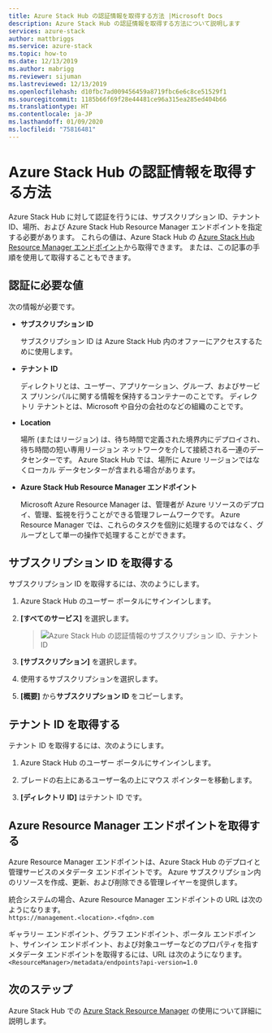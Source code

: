 ```yaml
---
title: Azure Stack Hub の認証情報を取得する方法 |Microsoft Docs
description: Azure Stack Hub の認証情報を取得する方法について説明します
services: azure-stack
author: mattbriggs
ms.service: azure-stack
ms.topic: how-to
ms.date: 12/13/2019
ms.author: mabrigg
ms.reviewer: sijuman
ms.lastreviewed: 12/13/2019
ms.openlocfilehash: d10fbc7ad009456459a8719fbc6e6c8ce51529f1
ms.sourcegitcommit: 1185b66f69f28e44481ce96a315ea285ed404b66
ms.translationtype: HT
ms.contentlocale: ja-JP
ms.lasthandoff: 01/09/2020
ms.locfileid: "75816481"
---
```

# <a name="how-to-get-authentication-information-for-azure-stack-hub"></a>Azure Stack Hub の認証情報を取得する方法

Azure Stack Hub に対して認証を行うには、サブスクリプション ID、テナント ID、場所、および Azure Stack Hub Resource Manager エンドポイントを指定する必要があります。 これらの値は、Azure Stack Hub の [Azure Stack Hub Resource Manager エンドポイント](https://docs.microsoft.com/azure-stack/user/azure-stack-version-profiles-ruby?view=azs-1910#the-azure-stack-hub-resource-manager-endpoint)から取得できます。 または、この記事の手順を使用して取得することもできます。

## <a name="values-needed-to-authenticate"></a>認証に必要な値

次の情報が必要です。

-   **サブスクリプション ID**  

    サブスクリプション ID は Azure Stack Hub 内のオファーにアクセスするために使用します。

-   **テナント ID**

    ディレクトリとは、ユーザー、アプリケーション、グループ、およびサービス プリンシパルに関する情報を保持するコンテナーのことです。 ディレクトリ テナントとは、Microsoft や自分の会社のなどの組織のことです。

-   **Location**

    場所 (またはリージョン) は、待ち時間で定義された境界内にデプロイされ、待ち時間の短い専用リージョン ネットワークを介して接続される一連のデータセンターです。 Azure Stack Hub では、場所に Azure リージョンではなくローカル データセンターが含まれる場合があります。

-   **Azure Stack Hub Resource Manager エンドポイント**

    Microsoft Azure Resource Manager は、管理者が Azure リソースのデプロイ、管理、監視を行うことができる管理フレームワークです。 Azure Resource Manager では、これらのタスクを個別に処理するのではなく、グループとして単一の操作で処理することができます。

## <a name="get-the-subscription-id"></a>サブスクリプション ID を取得する

サブスクリプション ID を取得するには、次のようにします。

1.  Azure Stack Hub のユーザー ポータルにサインインします。

2.  **[すべてのサービス]** を選択します。

    > ![Azure Stack Hub の認証情報のサブスクリプション ID、テナント ID](./media/authenticate-azure-stack-hub/azure-stack-hub-auth-info.png)

3.  **[サブスクリプション]** を選択します。

4.  使用するサブスクリプションを選択します。

5.  **[概要]** から**サブスクリプション ID** をコピーします。

## <a name="get-the-tenant-id"></a>テナント ID を取得する

テナント ID を取得するには、次のようにします。

1.  Azure Stack Hub のユーザー ポータルにサインインします。

2.  ブレードの右上にあるユーザー名の上にマウス ポインターを移動します。

3.  **[ディレクトリ ID]** はテナント ID です。

## <a name="get-the-azure-resource-manager-endpoint"></a>Azure Resource Manager エンドポイントを取得する

Azure Resource Manager エンドポイントは、Azure Stack Hub のデプロイと管理サービスのメタデータ エンドポイントです。 Azure サブスクリプション内のリソースを作成、更新、および削除できる管理レイヤーを提供します。

統合システムの場合、Azure Resource Manager エンドポイントの URL は次のようになります。<br>`https://management.<location>.<fqdn>.com`

ギャラリー エンドポイント、グラフ エンドポイント、ポータル エンドポイント、サインイン エンドポイント、および対象ユーザーなどのプロパティを指すメタデータ エンドポイントを取得するには、URL は次のようになります。`<ResourceManager>/metadata/endpoints?api-version=1.0`

## <a name="next-steps"></a>次のステップ

Azure Stack Hub での [Azure Stack Resource Manager](https://docs.microsoft.com/azure-stack/user/azure-stack-version-profiles?view=azs-1910) の使用について詳細に説明します。
